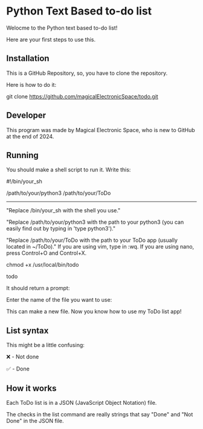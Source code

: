 # Python Text Based to-do list
Welocme to the Python text based to-do list!

Here are your first steps to use this.



## Installation
This is a GitHub Repository, so, you have to clone the repository.

Here is how to do it:



git clone https://github.com/magicalElectronicSpace/todo.git




## Developer

This program was made by Magical Electronic Space, who is new to GitHub at the end of 2024.


## Running
You should make a shell script to run it. Write this:

#!/bin/your_sh

/path/to/your/python3 /path/to/your/ToDo

_________________________________________

"Replace /bin/your_sh with the shell you use."

"Replace /path/to/your/python3 with the path to your python3 (you can easily find out by typing in 'type python3')."

"Replace /path/to/your/ToDo with the path to your ToDo app (usually located in ~/ToDo)."
If you are using vim, type in :wq. If you are using nano, press Control+O and Control+X.

chmod +x /usr/local/bin/todo

todo

It should return a prompt:

Enter the name of the file you want to use: 

This can make a new file. Now you know how to use my ToDo list app!



## List syntax

This might be a little confusing:

❌ - Not done

✅ - Done

## How it works

Each ToDo list is in a JSON (JavaScript Object Notation) file.

The checks in the list command are really strings that say "Done" and "Not Done" in the JSON file.

